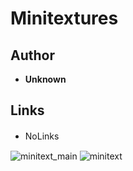 <detail>

# Minitextures 
  
>
  
## Author 
- **Unknown** 

## Links
- NoLinks　　

![minitext_main](https://github.com/masato462/Minicraft-Rebuild-and-Mod-Archives/blob/master/minicraft_archives/readme_shot/minitext_main.png)
![minitext](https://github.com/masato462/Minicraft-Rebuild-and-Mod-Archives/blob/master/minicraft_archives/readme_shot/minitext.png)
</detail>
<p>

<detail>